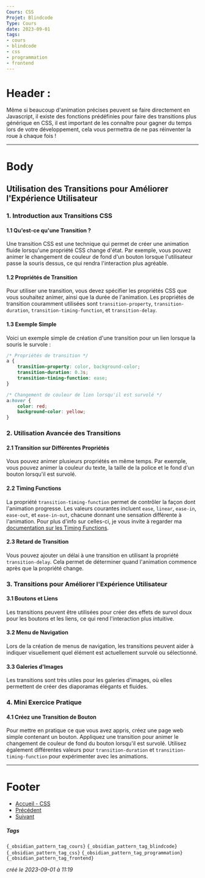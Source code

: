 ```yaml
---
Cours: CSS
Projet: Blindcode
Type: Cours
date: 2023-09-01
tags:
- cours
- blindcode
- css
- programmation
- frontend
---
```

   
# Header :   
   
Même si beaucoup d'animation précises peuvent se faire directement en Javascript, il existe des fonctions prédéfinies pour faire des transitions plus générique en CSS, il est important de les connaître pour gagner du temps lors de votre développement, cela vous permettra de ne pas réinventer la roue à chaque fois !   
   
   
-------------------------------------------------------------------------------   
# Body   
   
## Utilisation des Transitions pour Améliorer l'Expérience Utilisateur   
   
### 1. Introduction aux Transitions CSS   
   
#### 1.1 Qu'est-ce qu'une Transition ?   
   
Une transition CSS est une technique qui permet de créer une animation fluide lorsqu'une propriété CSS change d'état. Par exemple, vous pouvez animer le changement de couleur de fond d'un bouton lorsque l'utilisateur passe la souris dessus, ce qui rendra l'interaction plus agréable.   
   
#### 1.2 Propriétés de Transition   
   
Pour utiliser une transition, vous devez spécifier les propriétés CSS que vous souhaitez animer, ainsi que la durée de l'animation. Les propriétés de transition couramment utilisées sont `transition-property`, `transition-duration`, `transition-timing-function`, et `transition-delay`.   
   
#### 1.3 Exemple Simple   
   
Voici un exemple simple de création d'une transition pour un lien lorsque la souris le survole :   
   
```css
/* Propriétés de transition */
a {
    transition-property: color, background-color;
    transition-duration: 0.3s;
    transition-timing-function: ease;
}

/* Changement de couleur de lien lorsqu'il est survolé */
a:hover {
    color: red;
    background-color: yellow;
}
```
   
   
### 2. Utilisation Avancée des Transitions   
   
#### 2.1 Transition sur Différentes Propriétés   
   
Vous pouvez animer plusieurs propriétés en même temps. Par exemple, vous pouvez animer la couleur du texte, la taille de la police et le fond d'un bouton lorsqu'il est survolé.   
   
#### 2.2 Timing Functions   
   
La propriété `transition-timing-function` permet de contrôler la façon dont l'animation progresse. Les valeurs courantes incluent `ease`, `linear`, `ease-in`, `ease-out`, et `ease-in-out`, chacune donnant une sensation différente à l'animation. Pour plus d'info sur celles-ci, je vous invite à regarder ma [documentation sur les Timing Functions](../../../Tutoriels/CSS/Autres%20Ressources/CSS%20-%20Les%20Timing%20Functions%20pour%20les%20transitions.md).   
   
#### 2.3 Retard de Transition   
   
Vous pouvez ajouter un délai à une transition en utilisant la propriété `transition-delay`. Cela permet de déterminer quand l'animation commence après que la propriété change.   
   
### 3. Transitions pour Améliorer l'Expérience Utilisateur   
   
#### 3.1 Boutons et Liens   
   
Les transitions peuvent être utilisées pour créer des effets de survol doux pour les boutons et les liens, ce qui rend l'interaction plus intuitive.   
   
#### 3.2 Menu de Navigation   
   
Lors de la création de menus de navigation, les transitions peuvent aider à indiquer visuellement quel élément est actuellement survolé ou sélectionné.   
   
#### 3.3 Galeries d'Images   
   
Les transitions sont très utiles pour les galeries d'images, où elles permettent de créer des diaporamas élégants et fluides.   
   
### 4. Mini Exercice Pratique   
   
#### 4.1 Créez une Transition de Bouton   
   
Pour mettre en pratique ce que vous avez appris, créez une page web simple contenant un bouton. Appliquez une transition pour animer le changement de couleur de fond du bouton lorsqu'il est survolé. Utilisez également différentes valeurs pour `transition-duration` et `transition-timing-function` pour expérimenter avec les animations.   
   
   
   
---------------------------------------------------------------------------   
# Footer   
   
   
- [Accueil - CSS](../../../Tutoriels/CSS/Accueil%20-%20CSS.md)   
- [Précédent](../../../Tutoriels/CSS/2%20-%20Styling%20du%20Texte%20et%20des%20Liens/CSS%20-%20Pseudo-classes%20pour%20les%20liens.md)   
- [Suivant](../../../Tutoriels/CSS/2%20-%20Styling%20du%20Texte%20et%20des%20Liens/CSS%20-%20Exercices%20-%20Les%20pseudo-classes%20et%20les%20transitions.md)   
##### Tags   
`{_obsidian_pattern_tag_cours}` `{_obsidian_pattern_tag_blindcode}` `{_obsidian_pattern_tag_css}` `{_obsidian_pattern_tag_programmation}` `{_obsidian_pattern_tag_frontend}`   
   
*créé le 2023-09-01 à 11:19*
